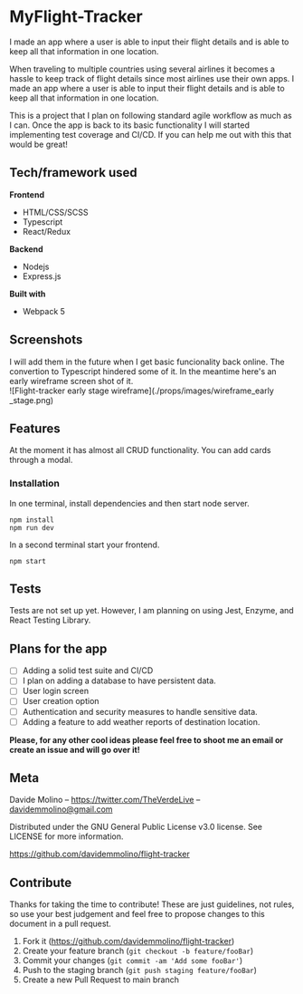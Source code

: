 # MyFlight-Tracker
I made an app where a user is able to input their flight details and is able to keep all that information in one location. 

When traveling to multiple countries using several airlines it becomes a hassle to keep track of flight details since most airlines use their own apps.
I made an app where a user is able to input their flight details and is able to keep all that information in one location. 

This is a project that I plan on following standard agile workflow as much as I can. Once the app is back to its basic functionality I will started implementing test coverage and CI/CD. If you can help me out with this that would be great! 

## Tech/framework used

**Frontend**

- HTML/CSS/SCSS
- Typescript
- React/Redux

**Backend**

- Nodejs
- Express.js

**Built with**
- Webpack 5


## Screenshots

I will add them in the future when I get basic funcionality back online. The convertion to Typescript hindered some of it. In the meantime here's an early wireframe screen shot of it. <br>
![Flight-tracker early stage wireframe](./props/images/wireframe_early _stage.png)

## Features 

At the moment it has almost all CRUD functionality.
You can add cards through a modal.

### Installation

In one terminal, install dependencies and then start node server.

```
npm install
npm run dev
```

In a second terminal start your frontend.

```
npm start
```

## Tests

Tests are not set up yet. However, I am planning on using Jest, Enzyme, and React Testing Library.

## Plans for the app

- [ ] Adding a solid test suite and CI/CD
- [ ] I plan on adding a database to have persistent data.
- [ ] User login screen
- [ ] User creation option
- [ ] Authentication and security measures to handle sensitive data.
- [ ] Adding a feature to add weather reports of destination location.

**Please, for any other cool ideas please feel free to shoot me an email or create an issue and will go over it!**

## Meta 

Davide Molino – https://twitter.com/TheVerdeLive – davidemmolino@gmail.com

Distributed under the GNU General Public License v3.0 license. See LICENSE for more information.

https://github.com/davidemmolino/flight-tracker


## Contribute

Thanks for taking the time to contribute!
These are just guidelines, not rules, so use your best judgement and feel free to propose changes to this document in a pull request.

1. Fork it (https://github.com/davidemmolino/flight-tracker)
2. Create your feature branch (`git checkout -b feature/fooBar`)
3. Commit your changes (`git commit -am 'Add some fooBar'`)
4. Push to the staging branch (`git push staging feature/fooBar`)
5. Create a new Pull Request to main branch


